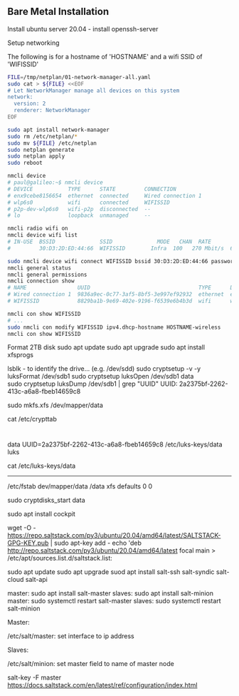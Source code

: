 Bare Metal Installation
-----------------------

Install ubuntu server 20.04 - install openssh-server

Setup networking

The following is for a hostname of 'HOSTNAME' and a wifi SSID of 'WIFISSID'


```bash
FILE=/tmp/netplan/01-network-manager-all.yaml
sudo cat > ${FILE} <<EOF
# Let NetworkManager manage all devices on this system
network:
  version: 2
  renderer: NetworkManager
EOF

sudo apt install network-manager
sudo rm /etc/netplan/*
sudo mv ${FILE} /etc/netplan
sudo netplan generate
sudo netplan apply
sudo reboot

nmcli device
# paul@galileo:~$ nmcli device
# DEVICE           TYPE      STATE         CONNECTION         
# enx9cebe8156654  ethernet  connected     Wired connection 1 
# wlp6s0           wifi      connected     WIFISSID         
# p2p-dev-wlp6s0   wifi-p2p  disconnected  --                 
# lo               loopback  unmanaged     --    

nmcli radio wifi on
nmcli device wifi list
# IN-USE  BSSID              SSID              MODE   CHAN  RATE        SIGNAL  BARS  SECURITY  
#         30:D3:2D:ED:44:66  WIFISSID        Infra  100   270 Mbit/s  64      ▂▄▆_  WPA2      

sudo nmcli device wifi connect WIFISSID bssid 30:D3:2D:ED:44:66 password "xxxxxxxxxxx"
nmcli general status
nmcli general permissions
nmcli connection show
# NAME                UUID                                  TYPE      DEVICE          
# Wired connection 1  9836a9ec-0c77-3af5-8bf5-3e997ef92932  ethernet  enx9cebe8156654 
# WIFISSID            8829ba1b-9e69-402e-9196-f6539e6b4b3d  wifi      wlp6s0          

nmcli con show WIFISSID
# ...
sudo nmcli con modify WIFISSID ipv4.dhcp-hostname HOSTNAME-wireless
nmcli con show WIFISSID

```
Format 2TB disk
sudo apt update
sudo apt upgrade
sudo apt install xfsprogs

lsblk - to identify the drive...   (e.g. /dev/sdd)
sudo cryptsetup -v -y luksFormat /dev/sdb1
sudo cryptsetup luksOpen /dev/sdb1 data  
sudo cryptsetup luksDump /dev/sdb1 | grep "UUID"
UUID:          	2a2375bf-2262-413c-a6a8-fbeb14659c8

sudo mkfs.xfs /dev/mapper/data

cat /etc/crypttab
# <target name> <source device>         <key file>      <options>
data UUID=2a2375bf-2262-413c-a6a8-fbeb14659c8 /etc/luks-keys/data luks


cat /etc/luks-keys/data
**********

/etc/fstab
dev/mapper/data        /data   xfs     defaults        0       0


sudo cryptdisks_start data


sudo apt install cockpit

wget -O - https://repo.saltstack.com/py3/ubuntu/20.04/amd64/latest/SALTSTACK-GPG-KEY.pub | sudo apt-key add -
echo 'deb http://repo.saltstack.com/py3/ubuntu/20.04/amd64/latest focal main > /etc/apt/sources.list.d/saltstack.list:

sudo apt update
sudo apt upgrade
suod apt install salt-ssh salt-syndic salt-cloud salt-api

master: sudo apt install salt-master
slaves: sudo apt install salt-minion
master: sudo systemctl restart salt-master
slaves: sudo systemctl restart salt-minion

Master:

/etc/salt/master: set interface to ip address

Slaves:

/etc/salt/minion: set master field to name of master node


salt-key -F master
https://docs.saltstack.com/en/latest/ref/configuration/index.html

